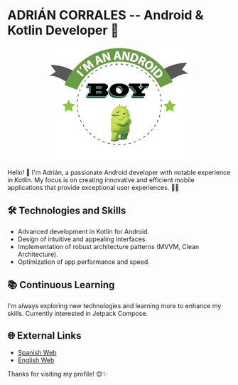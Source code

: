 # ADRIÁN CORRALES -- Android & Kotlin Developer 🚀

<p align="center">
  <img src="androidboy-transparent.png" alt="Android Boy" />
</p>

Hello! 👋 I'm Adrián, a passionate Android developer with notable experience in Kotlin. My focus is on creating innovative and efficient mobile applications that provide exceptional user experiences. 📱✨

## 🛠 Technologies and Skills

- Advanced development in Kotlin for Android.
- Design of intuitive and appealing interfaces.
- Implementation of robust architecture patterns (MVVM, Clean Architecture).
- Optimization of app performance and speed.

## 📚 Continuous Learning

I'm always exploring new technologies and learning more to enhance my skills. Currently interested in Jetpack Compose.

## 🌐 External Links

- [Spanish Web](https://adriancor18.github.io/PaginaWeb/)
- [English Web](https://adriancor18.github.io/WebPage/)


Thanks for visiting my profile! 😊✨
